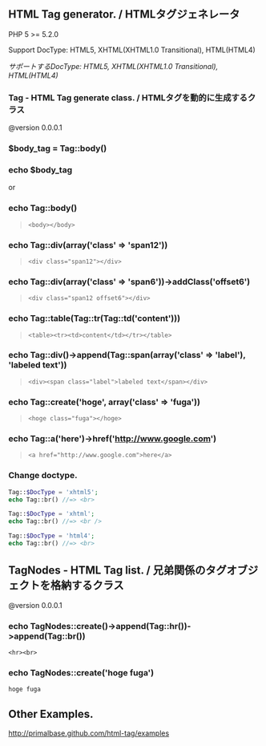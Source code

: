 HTML Tag generator. / HTMLタグジェネレータ
-------------------

PHP 5 >= 5.2.0

Support DocType: HTML5, XHTML(XHTML1.0 Transitional), HTML(HTML4)

_サポートするDocType: HTML5, XHTML(XHTML1.0 Transitional), HTML(HTML4)_

### Tag - HTML Tag generate class. / HTMLタグを動的に生成するクラス ###

@version 0.0.0.1

### $body_tag = Tag::body() ###
### echo $body_tag ###
or
### echo Tag::body() ###

>  `<body></body>`

### echo Tag::div(array('class' => 'span12')) ###

> `<div class="span12"></div>`

### echo Tag::div(array('class' => 'span6'))->addClass('offset6') ###

> `<div class="span12 offset6"></div>`

### echo Tag::table(Tag::tr(Tag::td('content'))) ###

> `<table><tr><td>content</td></tr></table>`

### echo Tag::div()->append(Tag::span(array('class' => 'label'), 'labeled text')) ###

> `<div><span class="label">labeled text</span></div>`

### echo Tag::create('hoge', array('class' => 'fuga')) ###

> `<hoge class="fuga"></hoge>`

### echo Tag::a('here')->href('http://www.google.com')

> `<a href="http://www.google.com">here</a>`

### Change doctype.

```PHP
Tag::$DocType = 'xhtml5';
echo Tag::br() //=> <br>
```
```PHP
Tag::$DocType = 'xhtml';
echo Tag::br() //=> <br />
```
```PHP
Tag::$DocType = 'html4';
echo Tag::br() //=> <br>
```

TagNodes - HTML Tag list. / 兄弟関係のタグオブジェクトを格納するクラス
---------------------------------------------------------------------

@version 0.0.0.1

### echo TagNodes::create()->append(Tag::hr())->append(Tag::br())

`<hr><br>`

### echo TagNodes::create('hoge fuga')

`hoge fuga`


Other Examples.
---------------

http://primalbase.github.com/html-tag/examples